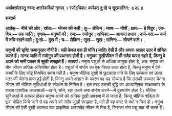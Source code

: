**अर्वाक्स्रोतस्तु नवम: क्षत्तरेकविधो नृणाम् ।** **रजोऽधिका: कर्मपरा दु:खे च सुखमानिन: ॥ २६॥** 

**शब्दार्थ** 

**अर्वाक्—** **नीचे की ओर** **; स्रोत:—** **भोजन की नली** **; तु—** **लेकिन** **; नवम:—** **नौवीं** **; क्षत्त:—** **हे विदुर** **; एक-विध:—** **एक जाति** **;** **नृणाम्—** **मनुष्यों की** **; रज:—** **रजोगुण** **; अधिका:—** **अत्यन्त प्रधान** **; कर्म-परा:—** **कर्म में रुचि रखने वाले** **; दु:खे—** **दुख में** **; च—** **लेकिन** **; सुख—** **सुख** **; मानिन:—** **सोचने वाले।** **.** 

**मनुष्यों की सृष्टि क्रमानुसार नौवीं है। यही केवल एक ही योनि (जाति) ऐसी है और अपना** **आहार उदर में संचित करते हैं। मानव जाति में रजोगुण की प्रधानता होती है। मनुष्यग** **दुखीजीवन में भी सदैव व्यस्त रहते हैं, किन्तु वे अपने को सभी प्रकार से सुखी समझते हैं।** **तात्पर्य :** मनुष्य पशुओं से अधिक कामुक होता है, अत: मनुष्य का यौन जीवन अधिक अनियमित होता है। पशुओं में संभोग का एक नियत काल होता है, किन्तु मनुष्य में ऐसे कार्यों के लिए कोई नियमित समय नहीं है। मनुष्य भौतिक दुखों से छुटकारा पाने के लिए उच्चतर एवं उन्नत स्तर की चेतना प्राप्त हुई होती है, किन्तु अपने अज्ञान के कारण वह यह सोचता है कि उसकी उच्चतर चेतना जीवन की भौतिक सुविधाओं के संवर्धन के निमित्त है। इस तरह उसकी बुद्धि का आध्याति्मक साक्षात्कार के बजाय पाशविक लालसाओं—खाने, सोने, रक्षा करने तथा संभोग करने—में दुरुपयोग होता है। भौतिक सुविधाओं में अग्रसर होकर मनुष्य अपने को अधिक दुखी अवस्था में ले जाता है, किन्तु भौतिक शकि्त के द्वारा मोहित किये जाने से वह अपने को सदैव सुखी समझता है, भले ही वह कष्ट से क्यों न घिरा हो। मनुष्य जीवन की ऐसी दुखी अवस्था उस प्राकृतिक आरामदेह जीवन से भिन्न है, जिसका भोग पशु तक भी करते हैं।  